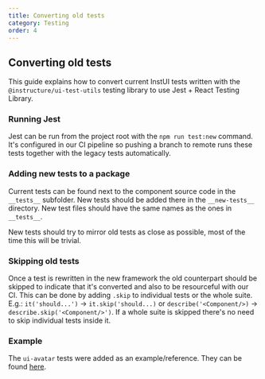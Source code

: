 ```yaml
---
title: Converting old tests
category: Testing
order: 4
---
```


## Converting old tests

This guide explains how to convert current InstUI tests written with the `@instructure/ui-test-utils` testing library to
use Jest + React Testing Library.

### Running Jest

Jest can be run from the project root with the `npm run test:new` command. It's configured in our CI pipeline so pushing a
branch to remote runs these tests together with the legacy tests automatically.

### Adding new tests to a package

Current tests can be found next to the component source code in the `__tests__` subfolder. New tests should be added
there in the `__new-tests__` directory. New test files should have the same names as the ones in `__tests__`.

New tests should try to mirror old tests as close as possible, most of the time this will be trivial.

### Skipping old tests

Once a test is rewritten in the new framework the old counterpart should be skipped to indicate that it's converted and
also to be resourceful with our CI. This can be done by adding `.skip` to individual tests or the whole suite. E.g.:
`it('should...')` -> `it.skip('should...)` or `describe('<Component/>)` -> `describe.skip('<Component/>')`. If a whole
suite is skipped there's no need to skip individual tests inside it.

### Example

The `ui-avatar` tests were added as an example/reference. They can be found [here](https://github.com/instructure/instructure-ui/tree/master/packages/ui-avatar/src/Avatar/__new-tests__).
